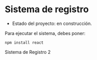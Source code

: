 <h1> Sistema de registro</h1>

- Estado del proyecto: en construcción. 

Para ejecutar el sistema, debes poner:

```npm install react```


Sistema de Registro 2
